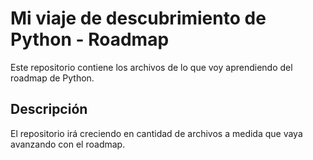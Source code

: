 # Mi viaje de descubrimiento de Python - Roadmap

Este repositorio contiene los archivos de lo que voy aprendiendo del roadmap de Python.

## Descripción

El repositorio irá creciendo en cantidad de archivos a medida que vaya avanzando con el roadmap. 
